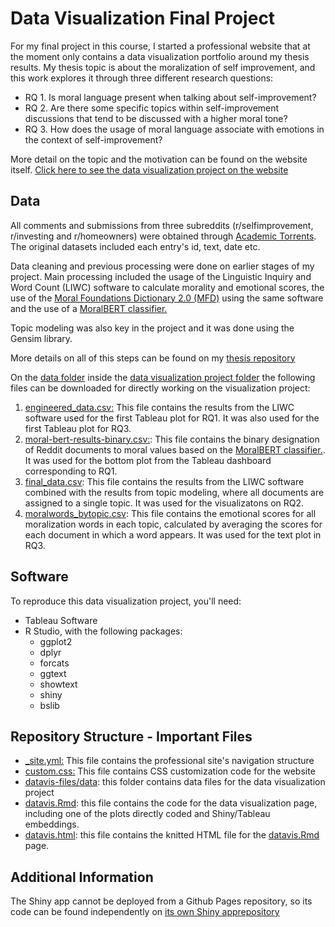 # Data Visualization Final Project 

For my final project in this course, I started a professional website that at the moment only contains a 
data visualization portfolio around my thesis results. My thesis topic is about
the moralization of self improvement, and this work explores it through three different research questions: 

-   RQ 1. Is moral language present when talking about self-improvement?
-   RQ 2. Are there some specific topics within self-improvement discussions that tend to be discussed with a higher moral tone?
-   RQ 3. How does the usage of moral language associate with emotions in the context of self-improvement?

More detail on the topic and the motivation can be found on the website itself.
[Click here to see the data visualization project on the website](https://natashacarpcast.github.io/datavis.html)

## Data

All comments and submissions from three subreddits (r/selfimprovement, r/investing and r/homeowners) were obtained through [Academic Torrents](https://academictorrents.com/details/56aa49f9653ba545f48df2e33679f014d2829c10). 
The original datasets included each entry's id, text, date etc.  

Data cleaning and previous processing were done on earlier stages of my project. 
Main processing included the usage of the  Linguistic Inquiry and Word Count (LIWC) software to calculate morality and emotional scores, 
the use of the [Moral Foundations Dictionary 2.0 (MFD)](https://www.liwc.app/dictionaries) using the same software and the use of a
[MoralBERT classifier.](https://github.com/vjosapreniqi/MoralBERT) 

Topic modeling was also key in the project and it was done using the Gensim library.

More details on all of this steps can be found on my [thesis repository](https://github.com/natashacarpcast/moralization-selfimprovement)

On the [data folder](datavis-files/data) inside the [data visualization project folder](datavis-files)
the following files can be downloaded for directly working on the visualization project:

1) [engineered_data.csv:](datavis-files/data/engineered_data.csv) This file contains the results from the LIWC software used for the first Tableau
plot for RQ1. It was also used for the first Tableau plot for RQ3. 
2) [moral-bert-results-binary.csv:](datavis-files/data/moralbert-result-binary.csv): This file contains the binary designation of Reddit documents to
moral values based on the [MoralBERT classifier.](https://github.com/vjosapreniqi/MoralBERT). It was used for the bottom plot from the Tableau 
dashboard corresponding to RQ1. 
3) [final_data.csv](datavis-files/data/final_data.csv): This file contains the results from the LIWC software combined with the results from topic modeling, where all documents
are assigned to a single topic. It was used for the visualizatons on RQ2. 
4) [moralwords_bytopic.csv](datavis-files/data/moralwords_bytopic.csv): This file contains the emotional scores for all moralization words in each topic, calculated by
averaging the scores for each document in which a word appears. It was used for the text plot in RQ3. 

## Software

To reproduce this data visualization project, you'll need:

- Tableau Software
- R Studio, with the following packages:
  - ggplot2
  - dplyr
  - forcats
  - ggtext
  - showtext
  - shiny
  - bslib

## Repository Structure - Important Files

- [_site.yml:](_site.yml) This file contains the professional site's navigation structure
- [custom.css:](custom.css) This file contains CSS customization code for the website
- [datavis-files/data](datavis-files/data): this folder contains data files for the data visualization project
- [datavis.Rmd](datavis.Rmd): this file contains the code for the data visualization page, including one of the plots directly coded and 
Shiny/Tableau embeddings. 
- [datavis.html](datavis.html): this file contains the knitted HTML file for the [datavis.Rmd](datavis.Rmd) page.

## Additional Information

The Shiny app cannot be deployed from a Github Pages repository, so its code can be found independently on 
[its own Shiny apprepository](https://github.com/natashacarpcast/shiny-finalproject-datavis)